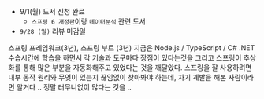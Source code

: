 - 9/1(월) 도서 신청 완료
	- `스프링 6 개정판`이랑 `데이터분석` 관련 도서
- `9/28 (일)` 리뷰 마감일

스프링 프레임워크(3년), 스프링 부트 (3년) 
지금은 Node.js / TypeScript / C# .NET 
수습시간에 학습을 하면서 각 기술과 도구마다 장점이 있다는것을 
그리고 스프링이 추상화를 통해 많은 부분을 자동화해주고 있었다는 것을 깨달았다.
스프링을 잘 사용하려면 내부 동작 원리와 무엇이 있는지 끊임없이 찾아봐야 하는데, 자기 계발을 해본 사람이라면 알거다 .. 정말 터무니없이 많다는 것을 ..  